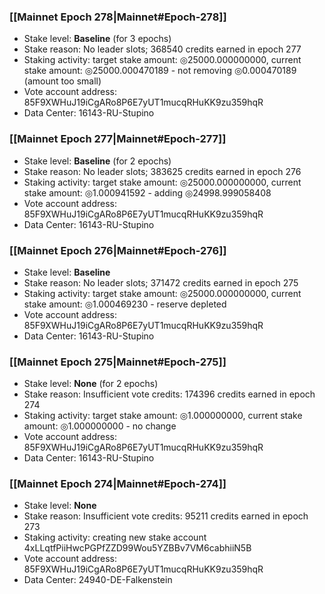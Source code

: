 ### [[Mainnet Epoch 278|Mainnet#Epoch-278]]
* Stake level: **Baseline** (for 3 epochs)
* Stake reason: No leader slots; 368540 credits earned in epoch 277
* Staking activity: target stake amount: ◎25000.000000000, current stake amount: ◎25000.000470189 - not removing ◎0.000470189 (amount too small)
* Vote account address: 85F9XWHuJ19iCgARo8P6E7yUT1mucqRHuKK9zu359hqR
* Data Center: 16143-RU-Stupino
### [[Mainnet Epoch 277|Mainnet#Epoch-277]]
* Stake level: **Baseline** (for 2 epochs)
* Stake reason: No leader slots; 383625 credits earned in epoch 276
* Staking activity: target stake amount: ◎25000.000000000, current stake amount: ◎1.000941592 - adding ◎24998.999058408
* Vote account address: 85F9XWHuJ19iCgARo8P6E7yUT1mucqRHuKK9zu359hqR
* Data Center: 16143-RU-Stupino
### [[Mainnet Epoch 276|Mainnet#Epoch-276]]
* Stake level: **Baseline**
* Stake reason: No leader slots; 371472 credits earned in epoch 275
* Staking activity: target stake amount: ◎25000.000000000, current stake amount: ◎1.000469230 - reserve depleted
* Vote account address: 85F9XWHuJ19iCgARo8P6E7yUT1mucqRHuKK9zu359hqR
* Data Center: 16143-RU-Stupino
### [[Mainnet Epoch 275|Mainnet#Epoch-275]]
* Stake level: **None** (for 2 epochs)
* Stake reason: Insufficient vote credits: 174396 credits earned in epoch 274
* Staking activity: target stake amount: ◎1.000000000, current stake amount: ◎1.000000000 - no change
* Vote account address: 85F9XWHuJ19iCgARo8P6E7yUT1mucqRHuKK9zu359hqR
* Data Center: 16143-RU-Stupino
### [[Mainnet Epoch 274|Mainnet#Epoch-274]]
* Stake level: **None**
* Stake reason: Insufficient vote credits: 95211 credits earned in epoch 273
* Staking activity: creating new stake account 4xLLqtfPiiHwcPGPfZZD99Wou5YZBBv7VM6cabhiiN5B
* Vote account address: 85F9XWHuJ19iCgARo8P6E7yUT1mucqRHuKK9zu359hqR
* Data Center: 24940-DE-Falkenstein